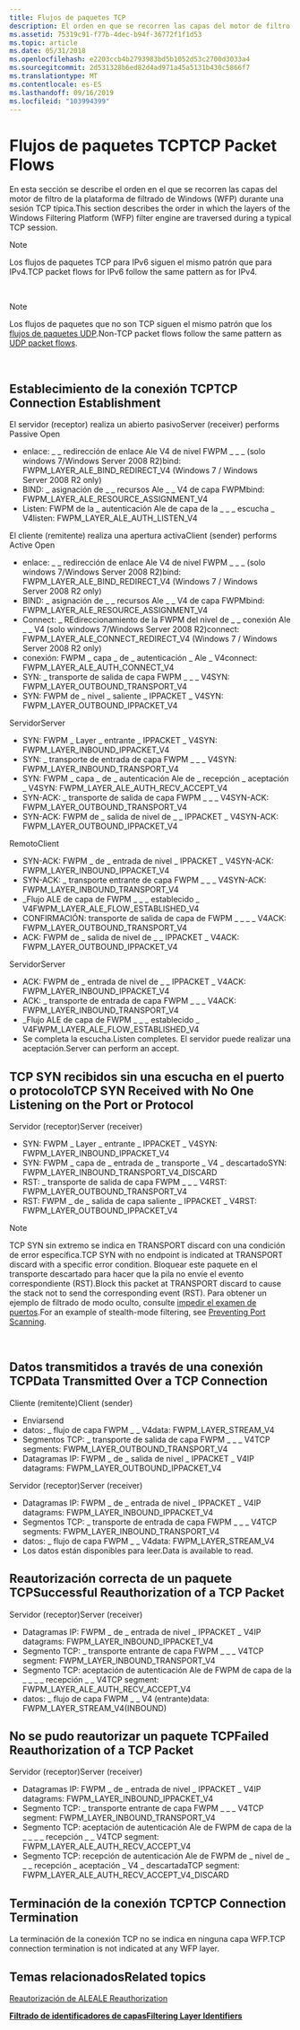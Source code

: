 ```yaml
---
title: Flujos de paquetes TCP
description: El orden en que se recorren las capas del motor de filtro de la plataforma de filtrado de Windows (WFP) durante una sesión TCP típica.
ms.assetid: 75319c91-f77b-4dec-b94f-36772f1f1d53
ms.topic: article
ms.date: 05/31/2018
ms.openlocfilehash: e2203ccb4b2793983bd5b1052d53c2700d3033a4
ms.sourcegitcommit: 2d531328b6ed82d4ad971a45a5131b430c5866f7
ms.translationtype: MT
ms.contentlocale: es-ES
ms.lasthandoff: 09/16/2019
ms.locfileid: "103994399"
---
```

# <a name="tcp-packet-flows"></a><span data-ttu-id="a708b-103">Flujos de paquetes TCP</span><span class="sxs-lookup"><span data-stu-id="a708b-103">TCP Packet Flows</span></span>

<span data-ttu-id="a708b-104">En esta sección se describe el orden en el que se recorren las capas del motor de filtro de la plataforma de filtrado de Windows (WFP) durante una sesión TCP típica.</span><span class="sxs-lookup"><span data-stu-id="a708b-104">This section describes the order in which the layers of the Windows Filtering Platform (WFP) filter engine are traversed during a typical TCP session.</span></span>

> [!Note]  
> <span data-ttu-id="a708b-105">Los flujos de paquetes TCP para IPv6 siguen el mismo patrón que para IPv4.</span><span class="sxs-lookup"><span data-stu-id="a708b-105">TCP packet flows for IPv6 follow the same pattern as for IPv4.</span></span>

 

> [!Note]  
> <span data-ttu-id="a708b-106">Los flujos de paquetes que no son TCP siguen el mismo patrón que los [flujos de paquetes UDP](udp-packet-flows.md).</span><span class="sxs-lookup"><span data-stu-id="a708b-106">Non-TCP packet flows follow the same pattern as [UDP packet flows](udp-packet-flows.md).</span></span>

 

## <a name="tcp-connection-establishment"></a><span data-ttu-id="a708b-107">Establecimiento de la conexión TCP</span><span class="sxs-lookup"><span data-stu-id="a708b-107">TCP Connection Establishment</span></span>

<dl> <span data-ttu-id="a708b-108">El servidor (receptor) realiza un abierto pasivo</span><span class="sxs-lookup"><span data-stu-id="a708b-108">Server (receiver) performs Passive Open</span></span>

-   <span data-ttu-id="a708b-109">enlace: \_ \_ redirección de enlace Ale V4 de nivel FWPM \_ \_ \_ (solo windows 7/Windows Server 2008 R2)</span><span class="sxs-lookup"><span data-stu-id="a708b-109">bind: FWPM\_LAYER\_ALE\_BIND\_REDIRECT\_V4 (Windows 7 / Windows Server 2008 R2 only)</span></span>
-   <span data-ttu-id="a708b-110">BIND: \_ asignación de \_ \_ recursos Ale \_ \_ V4 de capa FWPM</span><span class="sxs-lookup"><span data-stu-id="a708b-110">bind: FWPM\_LAYER\_ALE\_RESOURCE\_ASSIGNMENT\_V4</span></span>
-   <span data-ttu-id="a708b-111">Listen: FWPM de la \_ autenticación Ale de capa de la \_ \_ \_ escucha \_ V4</span><span class="sxs-lookup"><span data-stu-id="a708b-111">listen: FWPM\_LAYER\_ALE\_AUTH\_LISTEN\_V4</span></span>

  
<span data-ttu-id="a708b-112">El cliente (remitente) realiza una apertura activa</span><span class="sxs-lookup"><span data-stu-id="a708b-112">Client (sender) performs Active Open</span></span>

-   <span data-ttu-id="a708b-113">enlace: \_ \_ redirección de enlace Ale V4 de nivel FWPM \_ \_ \_ (solo windows 7/Windows Server 2008 R2)</span><span class="sxs-lookup"><span data-stu-id="a708b-113">bind: FWPM\_LAYER\_ALE\_BIND\_REDIRECT\_V4 (Windows 7 / Windows Server 2008 R2 only)</span></span>
-   <span data-ttu-id="a708b-114">BIND: \_ asignación de \_ \_ recursos Ale \_ \_ V4 de capa FWPM</span><span class="sxs-lookup"><span data-stu-id="a708b-114">bind: FWPM\_LAYER\_ALE\_RESOURCE\_ASSIGNMENT\_V4</span></span>
-   <span data-ttu-id="a708b-115">Connect: \_ REdireccionamiento de la FWPM del nivel de \_ \_ conexión Ale \_ \_ V4 (solo windows 7/Windows Server 2008 R2)</span><span class="sxs-lookup"><span data-stu-id="a708b-115">connect: FWPM\_LAYER\_ALE\_CONNECT\_REDIRECT\_V4 (Windows 7 / Windows Server 2008 R2 only)</span></span>
-   <span data-ttu-id="a708b-116">conexión: FWPM \_ capa \_ de \_ autenticación \_ Ale \_ V4</span><span class="sxs-lookup"><span data-stu-id="a708b-116">connect: FWPM\_LAYER\_ALE\_AUTH\_CONNECT\_V4</span></span>
-   <span data-ttu-id="a708b-117">SYN: \_ transporte de salida de capa FWPM \_ \_ \_ V4</span><span class="sxs-lookup"><span data-stu-id="a708b-117">SYN: FWPM\_LAYER\_OUTBOUND\_TRANSPORT\_V4</span></span>
-   <span data-ttu-id="a708b-118">SYN: FWPM de \_ nivel \_ saliente \_ IPPACKET \_ V4</span><span class="sxs-lookup"><span data-stu-id="a708b-118">SYN: FWPM\_LAYER\_OUTBOUND\_IPPACKET\_V4</span></span>

  
<span data-ttu-id="a708b-119">Servidor</span><span class="sxs-lookup"><span data-stu-id="a708b-119">Server</span></span>

-   <span data-ttu-id="a708b-120">SYN: FWPM \_ Layer \_ entrante \_ IPPACKET \_ V4</span><span class="sxs-lookup"><span data-stu-id="a708b-120">SYN: FWPM\_LAYER\_INBOUND\_IPPACKET\_V4</span></span>
-   <span data-ttu-id="a708b-121">SYN: \_ transporte de entrada de capa FWPM \_ \_ \_ V4</span><span class="sxs-lookup"><span data-stu-id="a708b-121">SYN: FWPM\_LAYER\_INBOUND\_TRANSPORT\_V4</span></span>
-   <span data-ttu-id="a708b-122">SYN: FWPM \_ capa \_ de \_ autenticación Ale de \_ recepción \_ aceptación \_ V4</span><span class="sxs-lookup"><span data-stu-id="a708b-122">SYN: FWPM\_LAYER\_ALE\_AUTH\_RECV\_ACCEPT\_V4</span></span>
-   <span data-ttu-id="a708b-123">SYN-ACK: \_ transporte de salida de capa FWPM \_ \_ \_ V4</span><span class="sxs-lookup"><span data-stu-id="a708b-123">SYN-ACK: FWPM\_LAYER\_OUTBOUND\_TRANSPORT\_V4</span></span>
-   <span data-ttu-id="a708b-124">SYN-ACK: FWPM de \_ salida de nivel de \_ \_ IPPACKET \_ V4</span><span class="sxs-lookup"><span data-stu-id="a708b-124">SYN-ACK: FWPM\_LAYER\_OUTBOUND\_IPPACKET\_V4</span></span>

  
<span data-ttu-id="a708b-125">Remoto</span><span class="sxs-lookup"><span data-stu-id="a708b-125">Client</span></span>

-   <span data-ttu-id="a708b-126">SYN-ACK: FWPM \_ de \_ entrada de nivel \_ IPPACKET \_ V4</span><span class="sxs-lookup"><span data-stu-id="a708b-126">SYN-ACK: FWPM\_LAYER\_INBOUND\_IPPACKET\_V4</span></span>
-   <span data-ttu-id="a708b-127">SYN-ACK: \_ transporte entrante de capa FWPM \_ \_ \_ V4</span><span class="sxs-lookup"><span data-stu-id="a708b-127">SYN-ACK: FWPM\_LAYER\_INBOUND\_TRANSPORT\_V4</span></span>
-   <span data-ttu-id="a708b-128">\_Flujo ALE de capa de FWPM \_ \_ \_ establecido \_ V4</span><span class="sxs-lookup"><span data-stu-id="a708b-128">FWPM\_LAYER\_ALE\_FLOW\_ESTABLISHED\_V4</span></span>
-   <span data-ttu-id="a708b-129">CONFIRMACIÓN: transporte de salida de capa de FWPM \_ \_ \_ \_ V4</span><span class="sxs-lookup"><span data-stu-id="a708b-129">ACK: FWPM\_LAYER\_OUTBOUND\_TRANSPORT\_V4</span></span>
-   <span data-ttu-id="a708b-130">ACK: FWPM de \_ salida de nivel de \_ \_ IPPACKET \_ V4</span><span class="sxs-lookup"><span data-stu-id="a708b-130">ACK: FWPM\_LAYER\_OUTBOUND\_IPPACKET\_V4</span></span>

  
<span data-ttu-id="a708b-131">Servidor</span><span class="sxs-lookup"><span data-stu-id="a708b-131">Server</span></span>

-   <span data-ttu-id="a708b-132">ACK: FWPM de \_ entrada de nivel de \_ \_ IPPACKET \_ V4</span><span class="sxs-lookup"><span data-stu-id="a708b-132">ACK: FWPM\_LAYER\_INBOUND\_IPPACKET\_V4</span></span>
-   <span data-ttu-id="a708b-133">ACK: \_ transporte de entrada de capa FWPM \_ \_ \_ V4</span><span class="sxs-lookup"><span data-stu-id="a708b-133">ACK: FWPM\_LAYER\_INBOUND\_TRANSPORT\_V4</span></span>
-   <span data-ttu-id="a708b-134">\_Flujo ALE de capa de FWPM \_ \_ \_ establecido \_ V4</span><span class="sxs-lookup"><span data-stu-id="a708b-134">FWPM\_LAYER\_ALE\_FLOW\_ESTABLISHED\_V4</span></span>
-   <span data-ttu-id="a708b-135">Se completa la escucha.</span><span class="sxs-lookup"><span data-stu-id="a708b-135">Listen completes.</span></span> <span data-ttu-id="a708b-136">El servidor puede realizar una aceptación.</span><span class="sxs-lookup"><span data-stu-id="a708b-136">Server can perform an accept.</span></span>

  
</dl>

## <a name="tcp-syn-received-with-no-one-listening-on-the-port-or-protocol"></a><span data-ttu-id="a708b-137">TCP SYN recibidos sin una escucha en el puerto o protocolo</span><span class="sxs-lookup"><span data-stu-id="a708b-137">TCP SYN Received with No One Listening on the Port or Protocol</span></span>

<span data-ttu-id="a708b-138">Servidor (receptor)</span><span class="sxs-lookup"><span data-stu-id="a708b-138">Server (receiver)</span></span>

-   <span data-ttu-id="a708b-139">SYN: FWPM \_ Layer \_ entrante \_ IPPACKET \_ V4</span><span class="sxs-lookup"><span data-stu-id="a708b-139">SYN: FWPM\_LAYER\_INBOUND\_IPPACKET\_V4</span></span>
-   <span data-ttu-id="a708b-140">SYN: FWPM \_ capa de \_ entrada de \_ transporte \_ V4 \_ descartado</span><span class="sxs-lookup"><span data-stu-id="a708b-140">SYN: FWPM\_LAYER\_INBOUND\_TRANSPORT\_V4\_DISCARD</span></span>
-   <span data-ttu-id="a708b-141">RST: \_ transporte de salida de capa FWPM \_ \_ \_ V4</span><span class="sxs-lookup"><span data-stu-id="a708b-141">RST: FWPM\_LAYER\_OUTBOUND\_TRANSPORT\_V4</span></span>
-   <span data-ttu-id="a708b-142">RST: FWPM \_ de \_ salida de capa saliente \_ IPPACKET \_ V4</span><span class="sxs-lookup"><span data-stu-id="a708b-142">RST: FWPM\_LAYER\_OUTBOUND\_IPPACKET\_V4</span></span>

> [!Note]  
> <span data-ttu-id="a708b-143">TCP SYN sin extremo se indica en TRANSPORT discard con una condición de error específica.</span><span class="sxs-lookup"><span data-stu-id="a708b-143">TCP SYN with no endpoint is indicated at TRANSPORT discard with a specific error condition.</span></span> <span data-ttu-id="a708b-144">Bloquear este paquete en el transporte descartado para hacer que la pila no envíe el evento correspondiente (RST).</span><span class="sxs-lookup"><span data-stu-id="a708b-144">Block this packet at TRANSPORT discard to cause the stack not to send the corresponding event (RST).</span></span> <span data-ttu-id="a708b-145">Para obtener un ejemplo de filtrado de modo oculto, consulte [impedir el examen de puertos](preventing-port-scanning.md).</span><span class="sxs-lookup"><span data-stu-id="a708b-145">For an example of stealth-mode filtering, see [Preventing Port Scanning](preventing-port-scanning.md).</span></span>

 

## <a name="data-transmitted-over-a-tcp-connection"></a><span data-ttu-id="a708b-146">Datos transmitidos a través de una conexión TCP</span><span class="sxs-lookup"><span data-stu-id="a708b-146">Data Transmitted Over a TCP Connection</span></span>

<dl> <span data-ttu-id="a708b-147">Cliente (remitente)</span><span class="sxs-lookup"><span data-stu-id="a708b-147">Client (sender)</span></span>

-   <span data-ttu-id="a708b-148">Enviar</span><span class="sxs-lookup"><span data-stu-id="a708b-148">send</span></span>
-   <span data-ttu-id="a708b-149">datos: \_ flujo de capa FWPM \_ \_ V4</span><span class="sxs-lookup"><span data-stu-id="a708b-149">data: FWPM\_LAYER\_STREAM\_V4</span></span>
-   <span data-ttu-id="a708b-150">Segmentos TCP: \_ transporte de salida de capa FWPM \_ \_ \_ V4</span><span class="sxs-lookup"><span data-stu-id="a708b-150">TCP segments: FWPM\_LAYER\_OUTBOUND\_TRANSPORT\_V4</span></span>
-   <span data-ttu-id="a708b-151">Datagramas IP: FWPM \_ de \_ salida de nivel \_ IPPACKET \_ V4</span><span class="sxs-lookup"><span data-stu-id="a708b-151">IP datagrams: FWPM\_LAYER\_OUTBOUND\_IPPACKET\_V4</span></span>

  
<span data-ttu-id="a708b-152">Servidor (receptor)</span><span class="sxs-lookup"><span data-stu-id="a708b-152">Server (receiver)</span></span>

-   <span data-ttu-id="a708b-153">Datagramas IP: FWPM \_ de \_ entrada de nivel \_ IPPACKET \_ V4</span><span class="sxs-lookup"><span data-stu-id="a708b-153">IP datagrams: FWPM\_LAYER\_INBOUND\_IPPACKET\_V4</span></span>
-   <span data-ttu-id="a708b-154">Segmentos TCP: \_ transporte de entrada de capa FWPM \_ \_ \_ V4</span><span class="sxs-lookup"><span data-stu-id="a708b-154">TCP segments: FWPM\_LAYER\_INBOUND\_TRANSPORT\_V4</span></span>
-   <span data-ttu-id="a708b-155">datos: \_ flujo de capa FWPM \_ \_ V4</span><span class="sxs-lookup"><span data-stu-id="a708b-155">data: FWPM\_LAYER\_STREAM\_V4</span></span>
-   <span data-ttu-id="a708b-156">Los datos están disponibles para leer.</span><span class="sxs-lookup"><span data-stu-id="a708b-156">Data is available to read.</span></span>

  
</dl>

## <a name="successful-reauthorization-of-a-tcp-packet"></a><span data-ttu-id="a708b-157">Reautorización correcta de un paquete TCP</span><span class="sxs-lookup"><span data-stu-id="a708b-157">Successful Reauthorization of a TCP Packet</span></span>

<span data-ttu-id="a708b-158">Servidor (receptor)</span><span class="sxs-lookup"><span data-stu-id="a708b-158">Server (receiver)</span></span>

-   <span data-ttu-id="a708b-159">Datagramas IP: FWPM \_ de \_ entrada de nivel \_ IPPACKET \_ V4</span><span class="sxs-lookup"><span data-stu-id="a708b-159">IP datagrams: FWPM\_LAYER\_INBOUND\_IPPACKET\_V4</span></span>
-   <span data-ttu-id="a708b-160">Segmento TCP: \_ transporte entrante de capa FWPM \_ \_ \_ V4</span><span class="sxs-lookup"><span data-stu-id="a708b-160">TCP segment: FWPM\_LAYER\_INBOUND\_TRANSPORT\_V4</span></span>
-   <span data-ttu-id="a708b-161">Segmento TCP: aceptación de autenticación Ale de FWPM de capa de la \_ \_ \_ \_ recepción \_ \_ V4</span><span class="sxs-lookup"><span data-stu-id="a708b-161">TCP segment: FWPM\_LAYER\_ALE\_AUTH\_RECV\_ACCEPT\_V4</span></span>
-   <span data-ttu-id="a708b-162">datos: \_ flujo de capa FWPM \_ \_ V4 (entrante)</span><span class="sxs-lookup"><span data-stu-id="a708b-162">data: FWPM\_LAYER\_STREAM\_V4(INBOUND)</span></span>

## <a name="failed-reauthorization-of-a-tcp-packet"></a><span data-ttu-id="a708b-163">No se pudo reautorizar un paquete TCP</span><span class="sxs-lookup"><span data-stu-id="a708b-163">Failed Reauthorization of a TCP Packet</span></span>

<span data-ttu-id="a708b-164">Servidor (receptor)</span><span class="sxs-lookup"><span data-stu-id="a708b-164">Server (receiver)</span></span>

-   <span data-ttu-id="a708b-165">Datagramas IP: FWPM \_ de \_ entrada de nivel \_ IPPACKET \_ V4</span><span class="sxs-lookup"><span data-stu-id="a708b-165">IP datagrams: FWPM\_LAYER\_INBOUND\_IPPACKET\_V4</span></span>
-   <span data-ttu-id="a708b-166">Segmento TCP: \_ transporte entrante de capa FWPM \_ \_ \_ V4</span><span class="sxs-lookup"><span data-stu-id="a708b-166">TCP segment: FWPM\_LAYER\_INBOUND\_TRANSPORT\_V4</span></span>
-   <span data-ttu-id="a708b-167">Segmento TCP: aceptación de autenticación Ale de FWPM de capa de la \_ \_ \_ \_ recepción \_ \_ V4</span><span class="sxs-lookup"><span data-stu-id="a708b-167">TCP segment: FWPM\_LAYER\_ALE\_AUTH\_RECV\_ACCEPT\_V4</span></span>
-   <span data-ttu-id="a708b-168">Segmento TCP: recepción de autenticación Ale de FWPM de \_ nivel de \_ \_ \_ recepción \_ aceptación \_ V4 \_ descartada</span><span class="sxs-lookup"><span data-stu-id="a708b-168">TCP segment: FWPM\_LAYER\_ALE\_AUTH\_RECV\_ACCEPT\_V4\_DISCARD</span></span>

## <a name="tcp-connection-termination"></a><span data-ttu-id="a708b-169">Terminación de la conexión TCP</span><span class="sxs-lookup"><span data-stu-id="a708b-169">TCP Connection Termination</span></span>

<span data-ttu-id="a708b-170">La terminación de la conexión TCP no se indica en ninguna capa WFP.</span><span class="sxs-lookup"><span data-stu-id="a708b-170">TCP connection termination is not indicated at any WFP layer.</span></span>

## <a name="related-topics"></a><span data-ttu-id="a708b-171">Temas relacionados</span><span class="sxs-lookup"><span data-stu-id="a708b-171">Related topics</span></span>

<dl> <dt>

[<span data-ttu-id="a708b-172">Reautorización de ALE</span><span class="sxs-lookup"><span data-stu-id="a708b-172">ALE Reauthorization</span></span>](ale-re-authorization.md)
</dt> <dt>

[<span data-ttu-id="a708b-173">**Filtrado de identificadores de capas**</span><span class="sxs-lookup"><span data-stu-id="a708b-173">**Filtering Layer Identifiers**</span></span>](management-filtering-layer-identifiers-.md)
</dt> </dl>

 

 




